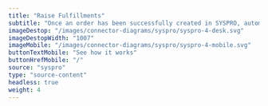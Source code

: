 ```yaml
---
title: "Raise Fulfillments"
subtitle: "Once an order has been successfully created in SYSPRO, automatically fulfill your order with one of our fulfillment partners."
imageDestop: "/images/connector-diagrams/syspro/syspro-4-desk.svg"
imageDestopWidth: "1007"
imageMobile: "/images/connector-diagrams/syspro/syspro-4-mobile.svg"
buttonTextMobile: "See how it works"
buttonHrefMobile: "/" 
source: "syspro"
type: "source-content"
headless: true
weight: 4
---
```

